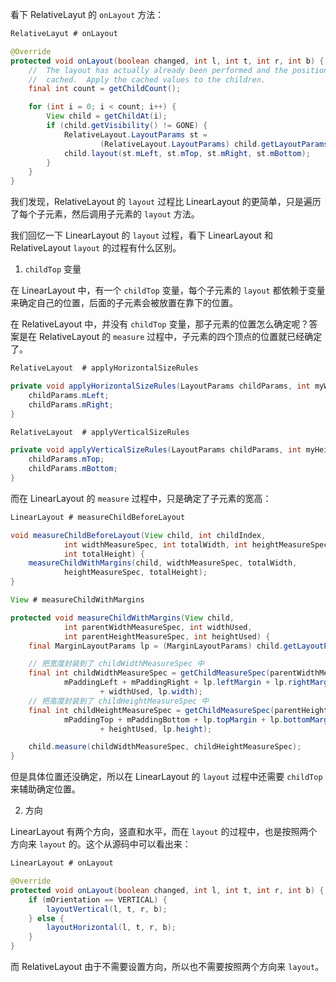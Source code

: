 看下 RelativeLayut 的 `onLayout` 方法：

```java
RelativeLayut # onLayout

@Override
protected void onLayout(boolean changed, int l, int t, int r, int b) {
    //  The layout has actually already been performed and the positions
    //  cached.  Apply the cached values to the children.
    final int count = getChildCount();

    for (int i = 0; i < count; i++) {
        View child = getChildAt(i);
        if (child.getVisibility() != GONE) {
            RelativeLayout.LayoutParams st =
                    (RelativeLayout.LayoutParams) child.getLayoutParams();
            child.layout(st.mLeft, st.mTop, st.mRight, st.mBottom);
        }
    }
}
```

我们发现，RelativeLayout 的 `layout` 过程比 LinearLayout 的更简单，只是遍历了每个子元素，然后调用子元素的 `layout` 方法。

我们回忆一下 LinearLayout 的 `layout` 过程，看下 LinearLayout 和 RelativeLayout `layout` 的过程有什么区别。

1. `childTop` 变量

在 LinearLayout 中，有一个 `childTop` 变量，每个子元素的 `layout` 都依赖于变量来确定自己的位置，后面的子元素会被放置在靠下的位置。

在 RelativeLayout 中，并没有 `childTop` 变量，那子元素的位置怎么确定呢？答案是在 RelativeLayout 的 `measure` 过程中，子元素的四个顶点的位置就已经确定了。

```java
RelativeLayout  # applyHorizontalSizeRules

private void applyHorizontalSizeRules(LayoutParams childParams, int myWidth, int[] rules) {
    childParams.mLeft;
    childParams.mRight;
}

RelativeLayout  # applyVerticalSizeRules

private void applyVerticalSizeRules(LayoutParams childParams, int myHeight) {
    childParams.mTop;
    childParams.mBottom;
}
```

而在 LinearLayout 的 `measure` 过程中，只是确定了子元素的宽高：

```java
LinearLayout # measureChildBeforeLayout

void measureChildBeforeLayout(View child, int childIndex,
            int widthMeasureSpec, int totalWidth, int heightMeasureSpec,
            int totalHeight) {
    measureChildWithMargins(child, widthMeasureSpec, totalWidth,
            heightMeasureSpec, totalHeight);
}

View # measureChildWithMargins

protected void measureChildWithMargins(View child,
            int parentWidthMeasureSpec, int widthUsed,
            int parentHeightMeasureSpec, int heightUsed) {
    final MarginLayoutParams lp = (MarginLayoutParams) child.getLayoutParams();

    // 把宽度封装到了 childWidthMeasureSpec 中
    final int childWidthMeasureSpec = getChildMeasureSpec(parentWidthMeasureSpec,
            mPaddingLeft + mPaddingRight + lp.leftMargin + lp.rightMargin
                    + widthUsed, lp.width);
    // 把高度封装到了 childHeightMeasureSpec 中
    final int childHeightMeasureSpec = getChildMeasureSpec(parentHeightMeasureSpec,
            mPaddingTop + mPaddingBottom + lp.topMargin + lp.bottomMargin
                    + heightUsed, lp.height);

    child.measure(childWidthMeasureSpec, childHeightMeasureSpec);
}
```

但是具体位置还没确定，所以在 LinearLayout 的 `layout` 过程中还需要 `childTop` 来辅助确定位置。

2. 方向

LinearLayout 有两个方向，竖直和水平，而在 `layout` 的过程中，也是按照两个方向来 `layout` 的。这个从源码中可以看出来：

```java
LinearLayout # onLayout

@Override
protected void onLayout(boolean changed, int l, int t, int r, int b) {
    if (mOrientation == VERTICAL) {
        layoutVertical(l, t, r, b);
    } else {
        layoutHorizontal(l, t, r, b);
    }
}
```

而 RelativeLayout 由于不需要设置方向，所以也不需要按照两个方向来 `layout`。
